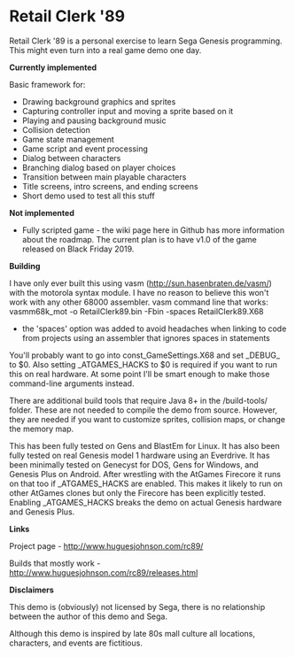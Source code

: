 # Retail Clerk '89
Retail Clerk '89 is a personal exercise to learn Sega Genesis programming. This might even turn into a real game demo one day.

**Currently implemented**

Basic framework for:
* Drawing background graphics and sprites
* Capturing controller input and moving a sprite based on it
* Playing and pausing background music
* Collision detection
* Game state management
* Game script and event processing
* Dialog between characters
* Branching dialog based on player choices
* Transition between main playable characters
* Title screens, intro screens, and ending screens
* Short demo used to test all this stuff

**Not implemented**

* Fully scripted game - the wiki page here in Github has more information about the roadmap. The current plan is to have v1.0 of the game released on Black Friday 2019.

**Building**

I have only ever built this using vasm (http://sun.hasenbraten.de/vasm/) with the motorola syntax module. I have no reason to believe this won't work with any other 68000 assembler.
vasm command line that works: 
vasmm68k_mot -o RetailClerk89.bin -Fbin -spaces RetailClerk89.X68
* the 'spaces' option was added to avoid headaches when linking to code from projects using an assembler that ignores spaces in statements

You'll probably want to go into const\_GameSettings.X68 and set \_DEBUG\_ to $0. Also setting \_ATGAMES\_HACKS to $0 is required if you want to run this on real hardware. At some point I'll be smart enough to make those command-line arguments instead.

There are additional build tools that require Java 8+ in the /build-tools/ folder. These are not needed to compile the demo from source. However, they are needed if you want to customize sprites, collision maps, or change the memory map. 

This has been fully tested on Gens and BlastEm for Linux. It has also been fully tested on real Genesis model 1 hardware using an Everdrive. It has been minimally tested on Genecyst for DOS, Gens for Windows, and Genesis Plus on Android. After wrestling with the AtGames Firecore it runs on that too if \_ATGAMES\_HACKS are enabled. This makes it likely to run on other AtGames clones but only the Firecore has been explicitly tested. Enabling \_ATGAMES\_HACKS breaks the demo on actual Genesis hardware and Genesis Plus.

**Links**

Project page - http://www.huguesjohnson.com/rc89/

Builds that mostly work - http://www.huguesjohnson.com/rc89/releases.html

**Disclaimers**

This demo is (obviously) not licensed by Sega, there is no relationship between the author of this demo and Sega.

Although this demo is inspired by late 80s mall culture all locations, characters, and events are fictitious. 

